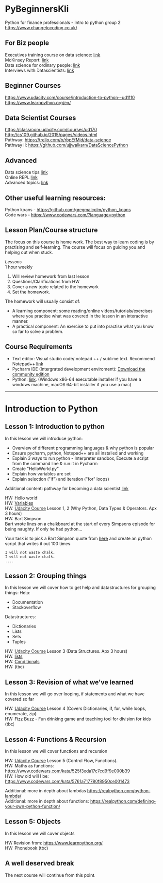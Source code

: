 # PyBeginnersKli
Python for finance professionals - Intro to python group 2
https://www.changetocoding.co.uk/


## For Biz people
Executives training course on data science: [link](https://www.coursera.org/specializations/executive-data-science?utm_medium=listingPage)  
McKinsey Report: [link](https://www.mckinsey.com/~/media/McKinsey/Business%20Functions/McKinsey%20Digital/Our%20Insights/Big%20data%20The%20next%20frontier%20for%20innovation/MGI_big_data_full_report.ashx)  
Data science for ordinary people: [link](https://www.slideshare.net/JeffreyStricklandPhD/data-science-andanalyticsforordinarypeopleebook)  
Interviews with Datascientists: [link](https://www.datascienceweekly.org/pdf/DataScienceWeekly-DataScientistInterviews-Vol1-April2014.pdf)  


## Beginner Courses
https://www.udacity.com/course/introduction-to-python--ud1110  
https://www.learnpython.org/en/  


## Data Scientist Courses
https://classroom.udacity.com/courses/ud170  
http://cs109.github.io/2015/pages/videos.html  
Pathway: https://trello.com/b/rbpEfMld/data-science  
Pathway II: https://github.com/ujjwalkarn/DataSciencePython  


## Advanced 
Data science tips [link](https://www.datasciencecentral.com/profiles/blogs/17-short-tutorials-all-data-scientists-should-read-and-practice)  
Online REPL [link](https://repl.it/languages/Python)  
Advanced topics: [link](https://repl.it/talk/learn/Python-Advanced-Concepts-Explanation/7382)

## Other useful learning resources:
Python koans - https://github.com/gregmalcolm/python_koans  
Code wars - https://www.codewars.com/?language=python

  
## Lesson Plan/Course structure
The focus on this course is home work. The best way to learn coding is by practising and self-learning. The course will focus on guiding you and helping out when stuck.

*Lessons*  
1 hour weekly  
1. Will review homework from last lesson  
2. Questions/Clarifications from HW
3. Cover a new topic related to the homework
4. Set the homework.

The homework will usually consist of:
- A learning component: some reading/online videos/tutorials/exercises where you practise what was covered in the lesson in an interactive manner.
- A practical component: An exercise to put into practise what you know so far to solve a problem.
  

## Course Requirements
- Text editor: Visual studio code/ notepad ++ / sublime text. Recommend Notepad++ [link](https://notepad-plus-plus.org/downloads/v7.8.6/)
- Pycharm IDE (Intergrated development enviroment): [Download the community edition](https://www.jetbrains.com/pycharm/download/)
- Python: [link](https://www.python.org/downloads/release/python-382/). (Windows x86-64 executable installer if you have a windows machine, macOS 64-bit installer if you use a mac)
  
-----
# Introduction to Python

## Lesson 1: Introduction to python
In this lesson we will introduce python:
- Overview of different programming languages & why python is popular  
- Ensure pycharm, python, Notepad++ are all installed and working  
- Explain 3 ways to run python - Interpreter sandbox, Execute a script from the command line & run it in Pycharm  
- Create "HelloWorld.py"
- Explain how variables are set
- Explain selection ("if") and iteration ("for" loops)

Additional content: pathway for becoming a data scientist [link](https://trello-attachments.s3.amazonaws.com/546e1ae89eadee778ae12bf5/1280x5859/eadbecbe3badba6847e0ea1e629e3827/How-to-become-a-data-scientist.jpg) 

HW: [Hello world](https://www.learnpython.org/en/Hello%2C_World%21)  
HW: [Variables](https://www.learnpython.org/en/Variables_and_Types)    
HW: [Udacity Course](https://classroom.udacity.com/courses/ud1110) Lesson 1, 2 (Why Python, Data Types & Operators. Apx 3 hours)  
HW: Bart Simpson  
Bart wrote lines on a chalkboard at the start of every Simpsons episode for being naughty. If only he had python...

Your task is to pick a Bart Simpson quote from [here](https://simpsons.fandom.com/wiki/List_of_chalkboard_gags) and create an python script that writes it out 100 times  
```
I will not waste chalk.
I will not waste chalk.
....
```

## Lesson 2: Grouping things
In this lesson we will cover how to get help and datastructures for grouping things:
Help:
- Documentation
- Stackoverflow

Datastructures:
- Dictionaries  
- Lists  
- Sets  
- Tuples  
  
HW: [Udacity Course](https://classroom.udacity.com/courses/ud1110) Lesson 3 (Data Structures. Apx 3 hours)  
HW: [lists](https://www.learnpython.org/en/Lists)  
HW: [Conditionals](https://www.learnpython.org/en/Conditions)  
HW: (tbc)  

## Lesson 3: Revision of what we've learned
In this lesson we will go over looping, if statements and what we have covered so far  

HW: [Udacity Course](https://classroom.udacity.com/courses/ud1110) Lesson 4 (Covers Dictionaries, if, for, while loops, enumerate, zip)  
HW: Fizz Buzz - Fun drinking game and teaching tool for division for kids (tbc)  


## Lesson 4: Functions & Recursion
In this lesson we will cover functions and recursion

HW: [Udacity Course](https://classroom.udacity.com/courses/ud1110) Lesson 5 (Control Flow, Functions).  
HW: Maths as functions: https://www.codewars.com/kata/525f3eda17c7cd9f9e000b39  
HW: How old will I be: https://www.codewars.com/kata/5761a717780f8950ce001473  

Additional: more in depth about lambdas https://realpython.com/python-lambda/  
Additional: more in depth about functions: https://realpython.com/defining-your-own-python-function/  


## Lesson 5: Objects
In this lesson we will cover objects


HW Revision from: https://www.learnpython.org/  
HW: Phonebook (tbc)


## A well deserved break
The next course will continue from this point.
